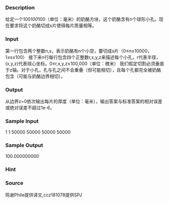 
### Description
给定一个100*100*100（单位：毫米）的奶酪方块，这个奶酪含有n个球形小孔。现在要求将这个奶酪切成s片使得每片质量相等。


### Input
第一行包含两个整数n,s，表示奶酪有n个小空，要切成s片（0≤n≤10000，1≤s≤100）
接下来n行每行包含四个正整数r,x,y,z来描述每个小孔，r代表半径，(x,y,z)代表球心坐标。0≤r,x,y,z≤100,000（单位：微米）
我们假定切割必须垂直于z轴。对于小孔，孔与孔之间不会重叠（但可能相切），且每个孔都完全被奶酪包含（可能与奶酪边界相切）。

### Output
从边界z=0依次输出每片的厚度（单位：毫米），输出答案与标准答案的相对误差或绝对误差不超过1e-6。



### Sample Input
1 1
50000 50000 50000 50000

### Sample Output
100.000000000

### Hint

### Source
鸣谢Phile提供译文,ccz181078提供SPJ